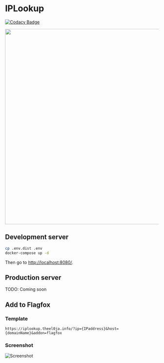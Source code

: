 # IPLookup

[![Codacy Badge](https://api.codacy.com/project/badge/Grade/fd26188110514d7d90472bf5b721621d)](https://www.codacy.com/app/theel0ja/IPLookup?utm_source=github.com&amp;utm_medium=referral&amp;utm_content=theel0ja/IPLookup&amp;utm_campaign=Badge_Grade)


<a href="https://iplookup.theel0ja.info/?host=hel03-fi.theel0ja.info"><img src="https://storage.theel0ja.info/pub/Screen%20Shot%202018-06-07%20at%2012.12.26.png" width="640" /></a>

## Development server
```bash
cp .env.dist .env
docker-compose up -d
```

Then go to [http://localhost:8080/](http://localhost:8080/).

## Production server
TODO: Coming soon

## Add to Flagfox

### Template
`https://iplookup.theel0ja.info/?ip={IPaddress}&host={domainName}&addon=flagfox`

### Screenshot
![Screenshot](https://i.imgur.com/FfNxZuv.png)
